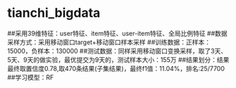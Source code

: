 # tianchi_bigdata
##采用39维特征：user特征、item特征、user-item特征、全局比例特征
##数据采样方式：采用移动窗口target+移动窗口样本采样
##训练数据：正样本：15000，负样本：130000
##测试数据：同样采用移动窗口变换采样，取了3天、5天、9天的做实验，最优提交为9天的，测试样本大小：155万
##结果划分：结果最终取置信度0.78,取470条结果(子集结果)，最终f1值：11.04%，排名:25/7700
##学习模型：RF


